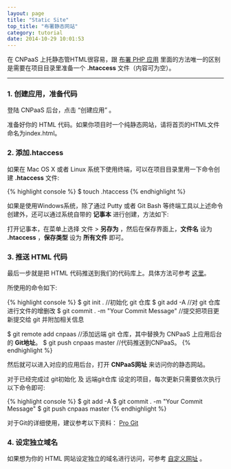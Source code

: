 ```yaml
---
layout: page
title: "Static Site"
top_title: "布署静态网站"
category: tutorial
date: 2014-10-29 10:01:53
---
```


在 CNPaaS 上托静态管HTML很容易，跟 [布署 PHP 应用]({{site.url}}/usage/php.html) 里面的方法唯一的区别是需要在项目目录里准备一个 **.htaccess** 文件（内容可为空）。

---

### 1. 创建应用，准备代码

登陆 CNPaaS 后台，点击 “创建应用” 。

准备好你的 HTML 代码。如果你项目时一个纯静态网站，请将首页的HTML文件命名为index.html。

### 2. 添加.htaccess

如果在 Mac OS X 或者 Linux 系统下使用终端，可以在项目目录里用一下命令创建 **.htaccess** 文件:

{% highlight console %}
$ touch .htaccess
{% endhighlight %}

如果是使用Windows系统，除了通过 Putty 或者 Git Bash 等终端工具以上述命令创建外，还可以通过系统自带的 **记事本** 进行创建，方法如下:

打开记事本，在菜单上选择 文件 > **另存为** ，然后在保存界面上，**文件名** 设为 **.htaccess** ，**保存类型** 设为 **所有文件** 即可。

### 3. 推送 HTML 代码

最后一步就是把 HTML 代码推送到我们的代码库上。具体方法可参考 [这里]({{site.url}}/usage/php.html)。

所使用的命令如下:

{% highlight console %}
$ git init . //初始化 git 仓库
$ git add -A //对 git 仓库进行文件的增删改
$ git commit . -m "Your Commit Message" //提交把项目更新提交给 git 并附加相关信息

$ git remote add cnpaas <git-repo addr> //添加远端 git 仓库，其中<git-repo addr>替换为 CNPaaS 上应用后台的 **Git地址**。
$ git push cnpaas master //代码推送到CNPaaS。
{% endhighlight %}

然后就可以进入对应的应用后台，打开 **CNPaaS网址** 来访问你的静态网站。

对于已经完成过 git初始化 及 远端git仓库 设定的项目，每次更新只需要依次执行以下命令即可:

{% highlight console %}
$ git add -A
$ git commit . -m "Your Commit Message"
$ git push cnpaas master
{% endhighlight %}

对于Git的详细使用，建议参考以下资料：
[Pro Git](http://git-scm.com/book/zh/)

### 4. 设定独立域名

如果想为你的 HTML 网站设定独立的域名进行访问，可参考 [自定义网址]({{site.url}}/usage/custom-domains.html) 。
